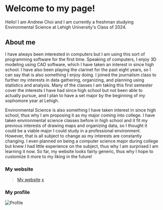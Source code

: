 # Welcome to my page!

Hello! I am Andrew Choi and I am currently a freshman studying Environmental Science at Lehigh University's Class of 2024.

## About me

I have always been interested in computers but I am using this sort of programming software for the first time. Speaking of computers, I enjoy 3D modeling using CAD software, which I have taken an interest in since high school. I have also been playing the clarinet for the past eight years, so I can say that is also something I enjoy doing. I joined the journalism class to further my interests in data gathering, organizing, and planning using statistics and analysis. Many of the classes I am taking this first semester cover the interests I have had since high school but not been able to actually pursue, and I plan to have a set major by the beginning of my sophomore year at Lehigh. 

Environmental Science is also something I have taken interest in since high school, thus why I am proposing it as my major coming into college. I have taken environmental science classes before in high school and it fit my previous interests of drawing maps and organizing data, so I thought it could be a viable major I could study in a professional environment. However, that is all subject to change as my interests are constantly changing. I even planned on being a computer science major during college but knew I had little experience on the subject, thus why I am surprised I am learning it now. So far, my website looks fairly generic, thus why I hope to customize it more to my liking in the future!

### My website

>[My website](https://ahc224.github.io/ACportfolio/)
>[x](https://a.io)

### My profile

![Profile](https://res-3.cloudinary.com/crunchbase-production/image/upload/c_lpad,h_256,w_256,f_auto,q_auto:eco/v1406815281/klr9c8ou6u8fyy8cpiny.jpg)
